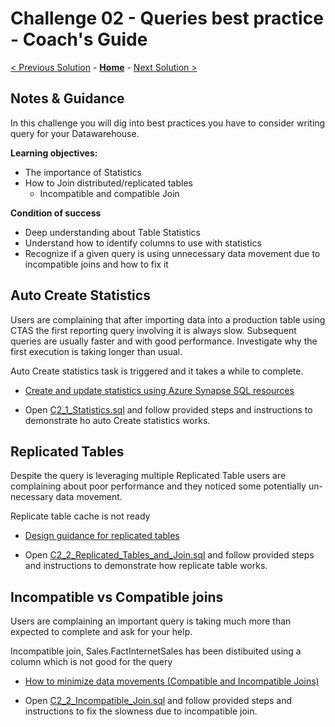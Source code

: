 # Challenge 02 - Queries best practice - Coach's Guide 

[< Previous Solution](./Solution-01.md) - **[Home](./README.md)** - [Next Solution >](./Solution-03.md)

## Notes & Guidance

In this challenge you will dig into best practices you have to consider writing query for your Datawarehouse.

**Learning objectives:**
- The importance of Statistics
- How to Join distributed/replicated tables
  - Incompatible and compatible Join

**Condition of success**
- Deep understanding about Table Statistics
- Understand how to identify columns to use with statistics
- Recognize if a given query is using unnecessary data movement due to incompatible joins and how to fix it 


## Auto Create Statistics

Users are complaining that after importing data into a production table using CTAS the first reporting query involving it is always slow. Subsequent queries are usually faster and with good performance.
Investigate why the first execution is taking longer than usual.

Auto Create statistics task is triggered and it takes a while to complete.

- [Create and update statistics using Azure Synapse SQL resources](https://docs.microsoft.com/en-us/azure/synapse-analytics/sql/develop-tables-statistics)

- Open [C2_1_Statistics.sql](./Solutions/Challenge02/C2_1_Statistics.sql) and follow provided steps and instructions to demonstrate ho auto Create statistics works. 


## Replicated Tables

Despite the query is leveraging multiple Replicated Table users are complaining about poor performance and they noticed some potentially un-necessary data movement. 

Replicate table cache is not ready

- [Design guidance for replicated tables](https://docs.microsoft.com/en-us/azure/synapse-analytics/sql-data-warehouse/design-guidance-for-replicated-tables)

- Open [C2_2_Replicated_Tables_and_Join.sql](./Solutions/Challenge02/C2_2_Replicated_Tables_and_Join.sql) and follow provided steps and instructions to demonstrate how replicate table works. 
 


## Incompatible vs Compatible joins

Users are complaining an important query is taking much more than expected to complete and ask for your help. 

Incompatible join, Sales.FactInternetSales has been distibuited using a column which is not good for the query

- [How to minimize data movements (Compatible and Incompatible Joins)](https://techcommunity.microsoft.com/t5/azure-synapse-analytics-blog/how-to-minimize-data-movements-compatible-and-incompatible-joins/ba-p/1807104)

- Open [C2_2_Incompatible_Join.sql](./Challenges/Challenge_2/C2_2_Incompatible_Join.sql) and follow provided steps and instructions to fix the slowness due to incompatible join. 
 
